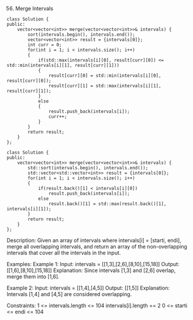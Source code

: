 56. Merge Intervals
```
class Solution {
public:
    vector<vector<int>> merge(vector<vector<int>>& intervals) {
        sort(intervals.begin(), intervals.end());
        vector<vector<int>> result = {intervals[0]};
        int curr = 0;
        for(int i = 1; i < intervals.size(); i++)
        {
            if(std::max(intervals[i][0], result[curr][0]) <= std::min(intervals[i][1], result[curr][1]))
            {
                result[curr][0] = std::min(intervals[i][0], result[curr][0]);
                result[curr][1] = std::max(intervals[i][1], result[curr][1]);
            }
            else
            {
                result.push_back(intervals[i]);
                curr++;
            }
        }
        return result;
    }
};
```
```
class Solution {
public:
    vector<vector<int>> merge(vector<vector<int>>& intervals) {
        std::sort(intervals.begin(), intervals.end());
        std::vector<std::vector<int>> result = {intervals[0]};
        for(int i = 1; i < intervals.size(); i++)
        {
            if(result.back()[1] < intervals[i][0])
                result.push_back(intervals[i]);
            else
                result.back()[1] = std::max(result.back()[1], intervals[i][1]);
        }
        return result;
    }
};
```

Description:
Given an array of intervals where intervals[i] = [starti, endi], merge all overlapping intervals, and return an array of the non-overlapping intervals that cover all the intervals in the input.

Examples:
Example 1:
Input: intervals = [[1,3],[2,6],[8,10],[15,18]]
Output: [[1,6],[8,10],[15,18]]
Explanation: Since intervals [1,3] and [2,6] overlap, merge them into [1,6].

Example 2:
Input: intervals = [[1,4],[4,5]]
Output: [[1,5]]
Explanation: Intervals [1,4] and [4,5] are considered overlapping.
 
Constraints:
1 <= intervals.length <= 104
intervals[i].length == 2
0 <= starti <= endi <= 104

